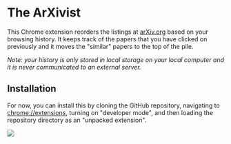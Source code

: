 # The ArXivist

This Chrome extension reorders the listings at [arXiv.org](https://arxiv.org) based on your browsing history.
It keeps track of the papers that you have clicked on previously and it moves the "similar" papers to the top of the pile.

*Note: your history is only stored in local storage on your local computer and it is never communicated to an external server.*

## Installation

For now, you can install this by cloning the GitHub repository, navigating to [chrome://extensions](chrome://extensions), turning on "developer mode", and then loading the repository directory as an "unpacked extension".

![](https://github.com/dfm/arxivist/raw/master/arxivist.png?v=2)
